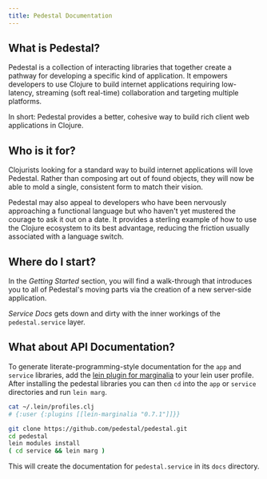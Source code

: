 ```yaml
---
title: Pedestal Documentation
---
```


<!--
 Copyright 2013 Relevance, Inc.
 Copyright 2014 Cognitect, Inc.

 The use and distribution terms for this software are covered by the
 Eclipse Public License 1.0 (http://opensource.org/licenses/eclipse-1.0)
 which can be found in the file epl-v10.html at the root of this distribution.

 By using this software in any fashion, you are agreeing to be bound by
 the terms of this license.

 You must not remove this notice, or any other, from this software.
-->

## What is Pedestal?

Pedestal is a collection of
interacting libraries that together create a pathway for developing
a specific kind of application. It empowers developers to use
Clojure to build internet applications requiring low-latency, streaming
(soft real-time) collaboration and targeting multiple platforms.

In short: Pedestal provides a better, cohesive way to build
rich client web applications in Clojure.

## Who is it for?

Clojurists looking for a standard way to build internet
applications will love Pedestal. Rather than composing art
out of found objects, they will now be able to mold a single,
consistent form to match their vision.

Pedestal may also appeal to developers who have been nervously
approaching a functional language but who haven't yet mustered the
courage to ask it out on a date. It provides a sterling example
of how to use the Clojure ecosystem to its best advantage, reducing
the friction usually associated with a language switch.

## Where do I start?

In the _Getting Started_ section, you will find a walk-through
that introduces you to all of Pedestal's moving parts via the
creation of a new server-side application.

_Service Docs_ gets down and dirty with the inner workings of
the `pedestal.service` layer.

## What about API Documentation?

To generate literate-programming-style documentation for the `app` and
`service` libraries, add the [lein plugin for
marginalia](https://github.com/fogus/lein-marginalia) to your lein user
profile. After installing the pedestal libraries you can then `cd` into the
`app` or `service` directories and run `lein marg`.

```bash
cat ~/.lein/profiles.clj
# {:user {:plugins [[lein-marginalia "0.7.1"]]}}

git clone https://github.com/pedestal/pedestal.git
cd pedestal
lein modules install
( cd service && lein marg )
```

This will create the documentation for `pedestal.service` in its `docs`
directory.
